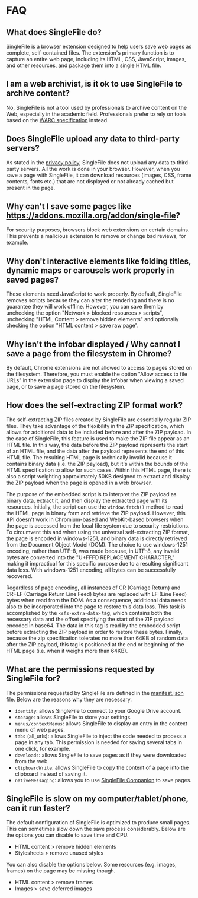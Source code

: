 # FAQ

## What does SingleFile do?
SingleFile is a browser extension designed to help users save web pages as complete, self-contained files. The extension's primary function is to capture an entire web page, including its HTML, CSS, JavaScript, images, and other resources, and package them into a single HTML file.

## I am a web archivist, is it ok to use SingleFile to archive content?
No, SingleFile is not a tool used by professionals to archive content on the Web, especially in the academic field. Professionals prefer to rely on tools based on the [WARC specification](https://iipc.github.io/warc-specifications/) instead. 

## Does SingleFile upload any data to third-party servers?
As stated in the [privacy policy](https://github.com/gildas-lormeau/SingleFile/blob/master/privacy.md), SingleFile does not upload any data to third-party servers. All the work is done in your browser. However, when you save a page with SingleFile, it can download resources (images, CSS, frame contents, fonts etc.) that are not displayed or not already cached but present in the page.

## Why can't I save some pages like https://addons.mozilla.org/addon/single-file?
For security purposes, browsers block web extensions on certain domains. This prevents a malicious extension to remove or change bad reviews, for example.

## Why don't interactive elements like folding titles, dynamic maps or carousels work properly in saved pages?
These elements need JavaScript to work properly. By default, SingleFile removes scripts because they can alter the rendering and there is no guarantee they will work offline. However, you can save them by unchecking the option "Network > blocked resources > scripts", unchecking "HTML Content > remove hidden elements" and optionally checking the option "HTML content > save raw page".

## Why isn't the infobar displayed / Why cannot I save a page from the filesystem in Chrome?
By default, Chrome extensions are not allowed to access to pages stored on the filesystem. Therefore, you must enable the option "Allow access to file URLs" in the extension page to display the infobar when viewing a saved page, or to save a page stored on the filesystem.

## How does the self-extracting ZIP format work?
The self-extracting ZIP files created by SingleFile are essentially regular ZIP files. They take advantage of the flexibility in the ZIP specification, which allows for additional data to be included before and after the ZIP payload. In the case of SingleFile, this feature is used to make the ZIP file appear as an HTML file. In this way, the data before the ZIP payload represents the start of an HTML file, and the data after the payload represents the end of this HTML file. The resulting HTML page is technically invalid because it contains binary data (i.e. the ZIP payload), but it's within the bounds of the HTML specification to allow for such cases. Within this HTML page, there is also a script weighting approximately 50KB designed to extract and display the ZIP payload when the page is opened in a web browser.

The purpose of the embedded script is to interpret the ZIP payload as binary data, extract it, and then display the extracted page with its resources. Initially, the script can use the `window.fetch()` method to read the HTML page in binary form and retrieve the ZIP payload. However, this API doesn't work in Chromium-based and WebKit-based browsers when the page is accessed from the local file system due to security restrictions. To circumvent this and when using the universal self-extracting ZIP format, the page is encoded in windows-1251, and binary data is directly retrieved from the Document Object Model (DOM). The choice to use windows-1251 encoding, rather than UTF-8, was made because, in UTF-8, any invalid bytes are converted into the "U+FFFD REPLACEMENT CHARACTER," making it impractical for this specific purpose due to a resulting significant data loss. With windows-1251 encoding, all bytes can be successfully recovered. 

Regardless of page encoding, all instances of CR (Carriage Return) and CR+LF (Carriage Return Line Feed) bytes are replaced with LF (Line Feed) bytes when read from the DOM. As a consequence, additional data needs also to be incorporated into the page to restore this data loss. This task is accomplished by the `<sfz-extra-data>` tag, which contains both the necessary data and the offset specifying the start of the ZIP payload encoded in base64. The data in this tag is read by the embedded script before extracting the ZIP payload in order to restore these bytes. Finally, because the zip specification tolerates no more than 64KB of random data after the ZIP payload, this tag is positioned at the end or beginning of the HTML page (i.e. when it weighs more than 64KB).

## What are the permissions requested by SingleFile for?
The permissions requested by SingleFile are defined in the [manifest.json](https://github.com/gildas-lormeau/SingleFile/blob/master/manifest.json) file. Below are the reasons why they are necessary.
 - `identity`: allows SingleFile to connect to your Google Drive account.
 - `storage`: allows SingleFile to store your settings.
 - `menus/contextMenus`: allows SingleFile to display an entry in the context menu of web pages.
 - `tabs` (all_urls): allows SingleFile to inject the code needed to process a page in any tab. This permission is needed for saving several tabs in one click, for example.
 - `downloads`: allows SingleFile to save pages as if they were downloaded from the web.
 - `clipboardWrite`: allows SingleFile to copy the content of a page into the clipboard instead of saving it.
 - `nativeMessaging`: allows you to use [SingleFile Companion](https://github.com/gildas-lormeau/single-file-companion) to save pages.

## SingleFile is slow on my computer/tablet/phone, can it run faster?
The default configuration of SingleFile is optimized to produce small pages. This can sometimes slow down the save process considerably. Below are the options you can disable to save time and CPU.
 - HTML content > remove hidden elements
 - Stylesheets > remove unused styles

You can also disable the options below. Some resources (e.g. images, frames) on the page may be missing though.
 - HTML content > remove frames
 - Images > save deferred images
